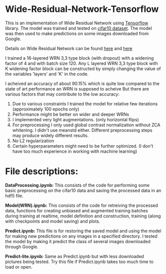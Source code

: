# Wide-Residual-Network-Tensorflow

This is an implementation of Wide Residual Network using [Tensorflow](https://www.tensorflow.org/) library. 
The model was trained and tested on [cifar10 dataset](https://www.cs.toronto.edu/~kriz/cifar.html). The model was then used to make predictions on some images downloaded from Google.

Details on Wide Residual Network can be found [here](https://arxiv.org/abs/1605.07146) and [here](https://github.com/szagoruyko/wide-residual-networks)

I trained a 16-layered WRN 3,3 type block (with dropout) with a widening factor of 4 and with batch size 120. Any L layered WRN 3,3 type block with K widening factor block can be constructed by simply changing the value of the variables 'layers' and 'K' in the code.

I acheived an accuracy of about 90.15% which is quite low compared to the state of art performance an WRN is supposed to acheive
But there are various factors that may contribute to the low accuracy:

1) Due to various constraints I trained the model for relative few iterations (approximately 100 epochs only)
2) Performance might be better on wider and deeper WRNs
3) I implemented very light augmentations. (only horizontal flips)
4) For preprocessing I only used global contrast normalization without ZCA whitening. I didn't use meanstd either. Different preprocessing
   steps may produce widely different results.
5) No L2 regularization
6) Certain hyperparameters might need to be further optimized. (I don't have too much experience in working with machine learning)

# File descriptions:

**DataProcessing.ipynb:** This consists of the code for performing some basic preprocessing on the cifar10 data and saving the processed data in an hdf5 file.

**Model(WRN).ipynb:** This consists of the code for retreiving the processed data, functions for creating unbiased and augmented training batches during training at realtime, model definition and construction, training (along with checkpoints and model saving) and plots.

**Predict.ipynb:** This file is for restoring the saved model and using the model for making new predictions on any images in a specified directory. I tested the model by making it predict the class of several images downloaded through Google.

**Predict-lite.ipynb:** Same as Predict.ipynb but with less downloaded pictures being tested. Try this file if Predict.ipynb takes too much time to load or open. 
